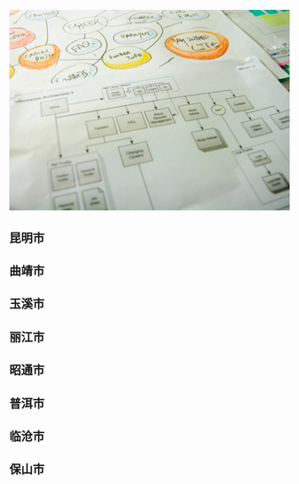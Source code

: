 ![Flowchart](images/4853380320_492f9dce63_b.jpg ':class=banner-image')

## 昆明市

## 曲靖市

## 玉溪市

## 丽江市

## 昭通市

## 普洱市

## 临沧市

## 保山市


